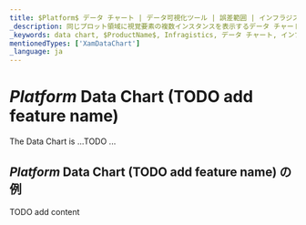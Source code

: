```yaml
---
title: $Platform$ データ チャート | データ可視化ツール | 誤差範囲 | インフラジスティックス
_description: 同じプロット領域に視覚要素の複数インスタンスを表示するデータ チャートを作成し、複合チャートビューを作成します。
_keywords: data chart, $ProductName$, Infragistics, データ チャート, インフラジスティックス
mentionedTypes: ['XamDataChart']
_language: ja
---
```

# $Platform$ Data Chart (TODO add feature name)

The Data Chart is ...TODO ...

## $Platform$ Data Chart (TODO add feature name) の例


<code-view style="height: 500px"
           data-demos-base-url="{environment:dvDemosBaseUrl}"
           iframe-src="{environment:dvDemosBaseUrl}/charts/data-chart-series-errorbars"
           alt="$Platform$ Data Chart (TODO add feature name) の例"
           github-src="charts/data-chart/series-errorbars">
</code-view>

<div class="divider--half"></div>


TODO add content
